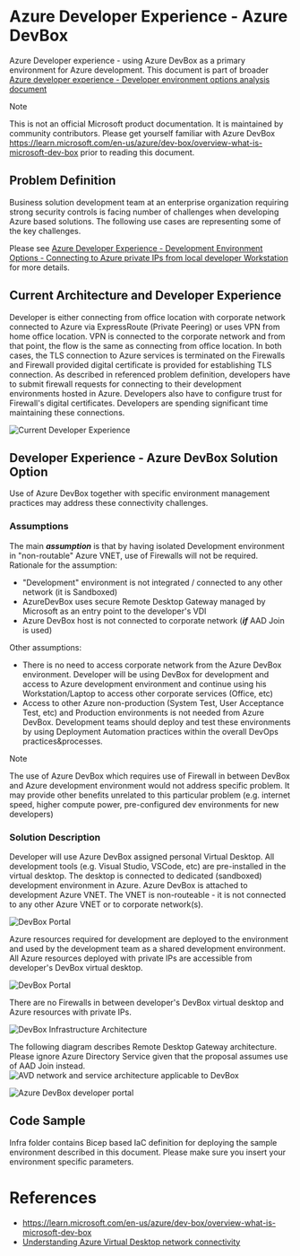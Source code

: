 # Azure Developer Experience - Azure DevBox

Azure Developer experience - using Azure DevBox as a primary environment for Azure development.
This document is part of broader [Azure developer experience - Developer environment options analysis document](https://github.com/microsoft/Azure-Dev-Experience-developer-environment-options)

> [!NOTE]
> This is not an official Microsoft product documentation. It is maintained by community contributors.
> Please get yourself familiar with Azure DevBox https://learn.microsoft.com/en-us/azure/dev-box/overview-what-is-microsoft-dev-box prior to reading this document.

## Problem Definition

Business solution development team at an enterprise organization requiring strong security controls is facing number of challenges when developing Azure based solutions.
The following use cases are representing some of the key challenges.

Please see [Azure Developer Experience - Development Environment Options - Connecting to Azure private IPs from local developer Workstation](https://github.com/zojovano-articles/azure-developer-environment-options/tree/main#1-connecting-to-azure-private-ips-from-local-developer-workstation) for more details.


## Current Architecture and Developer Experience

Developer is either connecting from office location with corporate network connected to Azure via ExpressRoute (Private Peering) or uses VPN from home office location. VPN is connected to the corporate network and from that point, the flow is the same as connecting from office location.
In both cases, the TLS  connection to Azure services is terminated on the Firewalls and Firewall provided digital certificate is provided for establishing TLS connection.
As described in referenced problem definition, developers have to submit firewall requests for connecting to their development environments hosted in Azure. Developers also have to configure trust for Firewall's digital certificates.
Developers are spending significant time maintaining these connections.

![Current Developer Experience](./assets/devexperience-current-architecture2.png)


## Developer Experience - Azure DevBox Solution Option

Use of Azure DevBox together with specific environment management practices may address these connectivity challenges.

### Assumptions

The main ***assumption*** is that by having isolated Development environment in "non-routable" Azure VNET, use of Firewalls will not be required.
Rationale for the assumption:
- "Development" environment is not integrated / connected to any other network (it is Sandboxed)
- AzureDevBox uses secure Remote Desktop Gateway managed by Microsoft as an entry point to the developer's VDI
- Azure DevBox host is not connected to corporate network (***if*** AAD Join is used)

Other assumptions:
- There is no need to access corporate network from the Azure DevBox environment. Developer will be using DevBox for development and access to Azure development environment and continue using his Workstation/Laptop to access other corporate services (Office, etc)
- Access to other Azure non-production (System Test, User Acceptance Test, etc) and Production environments is not needed from Azure DevBox. Development teams should deploy and test these environments by using Deployment Automation practices within the overall DevOps practices&processes.

> [!NOTE]
> The use of Azure DevBox which requires use of Firewall in between DevBox and Azure development environment would not address specific problem. 
> It may provide other benefits unrelated to this particular problem (e.g. internet speed, higher compute power, pre-configured dev environments for new developers)



### Solution Description

Developer will use Azure DevBox assigned personal Virtual Desktop. All development tools (e.g. Visual Studio, VSCode, etc) are pre-installed in the virtual desktop.
The desktop is connected to dedicated (sandboxed) development environment in Azure. Azure DevBox is attached to development Azure VNET. The VNET is non-routeable - it is not connected to any other Azure VNET or to corporate network(s).

![DevBox Portal](./assets/ADB-login.png)

Azure resources required for development are deployed to the environment and used by the development team as a shared development environment. All Azure resources deployed with private IPs are accessible from developer's DevBox virtual desktop.

![DevBox Portal](./assets/ADB-desktop.png)

There are no Firewalls in between developer's DevBox virtual desktop and Azure resources with private IPs.


![DevBox Infrastructure Architecture](./assets/devbox-architecture.png)

The following diagram describes Remote Desktop Gateway architecture. Please ignore Azure Directory Service given that the proposal assumes use of AAD Join instead.
![AVD network and service architecture applicable to DevBox](./assets/azure-virtual-desktop-network-connections.svg)

![Azure DevBox developer portal](./assets/dev-box-architecture.png)

## Code Sample

Infra folder contains Bicep based IaC definition for deploying the sample environment described in this document. Please make sure you insert your environment specific parameters.




# References

- https://learn.microsoft.com/en-us/azure/dev-box/overview-what-is-microsoft-dev-box
- [Understanding Azure Virtual Desktop network connectivity](https://learn.microsoft.com/azure/virtual-desktop/network-connectivity)
